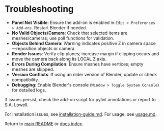 # Troubleshooting

- **Panel Not Visible**: Ensure the add-on is enabled in `Edit > Preferences > Add-ons`. Restart Blender if needed.
- **No Valid Objects/Camera**: Check that selected items are meshes/cameras; use poll functions for validation.
- **Objects Behind Camera**: Warning indicates positive Z in camera space—reposition objects or camera.
- **Render Issues**: Verify clip planes; increase margin if clipping occurs and move the camera back along its LOCAL Z axis.
- **Errors During Compilation**: Ensure meshes have vertices; empty meshes are skipped.
- **Version Conflicts**: If using an older version of Blender, update or check compatibility.
- **Debugging**: Enable Blender's console (`Window > Toggle System Console`) for detailed logs.

If issues persist, check the add-on script for pylint annotations or report to S.A. Lowell.

For installation issues, see [installation-guide.md](installation-guide.md). For usage, see [usage.md](usage.md).

Return to [main README](../README.md) or [docs index](README.md).